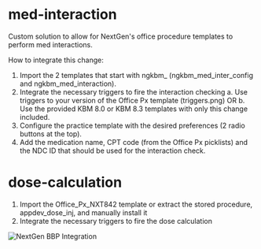 med-interaction
===============

Custom solution to allow for NextGen's office procedure templates to perform med interactions.

How to integrate this change:
1.	Import the 2 templates that start with ngkbm_ (ngkbm_med_inter_config and ngkbm_med_interaction).
2.	Integrate the necessary triggers to fire the interaction checking
	a.	Use triggers to your version of the Office Px template (triggers.png) OR 
	b.	Use the provided KBM 8.0 or KBM 8.3 templates with only this change included.
3.	Configure the practice template with the desired preferences (2 radio buttons at the top).
4.	Add the medication name, CPT code (from the Office Px picklists) and the NDC ID that should be used for the interaction check.


dose-calculation
===============
1. Import the Office_Px_NXT842 template or extract the stored procedure, appdev_dose_inj, and manually install it
2. Integrate the necessary triggers to fire the dose calculation

![NextGen BBP Integration](https://https://github.com/kevinfosterNG/med-interaction/blob/master/unit_conversion.jpg)